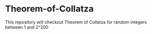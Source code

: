 # Theorem-of-Collatza
This repository will checkout Theorem of Collatza for random integers between 1 and 2^200
